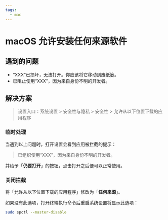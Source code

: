 ```yaml
---
tags:
  - mac
---
```


# macOS 允许安装任何来源软件

## 遇到的问题

- “XXX”已损坏，无法打开。你应该将它移动到废纸篓。
- 已阻止使用“XXX”，因为来自身份不明的开发者。

## 解决方案

> 设置入口：系统设置 > 安全性与隐私 > 安全性 > 允许从以下位置下载的应用程序

### 临时处理

当遇到以上问题时，打开设置会看到应用被拦截的提示：

> 已组织使用“XXX”，因为来自身份不明的开发者。

并给予「**仍要打开**」的按钮，点击打开之后便可以正常使用。

### 关闭拦截

将「允许从以下位置下载的应用程序」修改为「**任何来源**」。

如果没有此选项，打开终端执行命令后重启系统设置将显示此选项：

```sh
sudo spctl --master-disable
```
